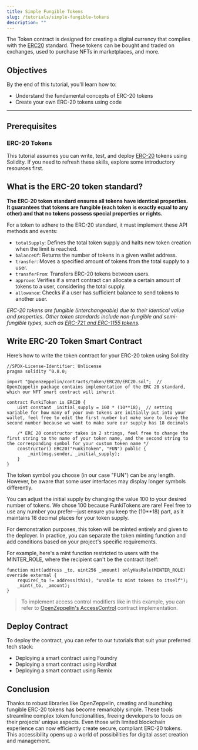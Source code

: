 ```yaml
---
title: Simple Fungible Tokens
slug: /tutorials/simple-fungible-tokens
description: ""
---
```


The Token contract is designed for creating a digital currency that complies with the [ERC20](https://eips.ethereum.org/EIPS/eip-20) standard. These tokens can be bought and traded on exchanges, used to purchase NFTs in marketplaces, and more.

## Objectives

By the end of this tutorial, you'll learn how to:

- Understand the fundamental concepts of ERC-20 tokens
- Create your own ERC-20 tokens using code

---

## Prerequisites

### ERC-20 Tokens

This tutorial assumes you can write, test, and deploy [ERC-20](https://docs.openzeppelin.com/contracts/4.x/erc20) tokens using Solidity. If you need to refresh these skills, explore some introductory resources first.

## What is the ERC-20 token standard?

**The ERC-20 token standard ensures all tokens have identical properties. It guarantees that tokens are fungible (each token is exactly equal to any other) and that no tokens possess special properties or rights.**

For a token to adhere to the ERC-20 standard, it must implement these API methods and events:

- `totalSupply`: Defines the total token supply and halts new token creation when the limit is reached.
- `balanceOf`: Returns the number of tokens in a given wallet address.
- `transfer`: Moves a specified amount of tokens from the total supply to a user.
- `transferFrom`: Transfers ERC-20 tokens between users.
- `approve`: Verifies if a smart contract can allocate a certain amount of tokens to a user, considering the total supply.
- `allowance`: Checks if a user has sufficient balance to send tokens to another user.

*ERC-20 tokens are fungible (interchangeable) due to their identical value and properties. Other token standards include non-fungible and semi-fungible types, such as [ERC-721 and ERC-1155 tokens](https://www.alchemy.com/blog/comparing-erc-721-to-erc-1155).*

## Write ERC-20 Token Smart Contract

Here’s how to write the token contract for your ERC-20 token using Solidity

```solidity
//SPDX-License-Identifier: Unlicense
pragma solidity ^0.8.0;

import "@openzeppelin/contracts/token/ERC20/ERC20.sol";  // OpenZeppelin package contains implementation of the ERC 20 standard, which our NFT smart contract will inherit

contract FunkiToken is ERC20 {
    uint constant _initial_supply = 100 * (10**18);  // setting variable for how many of your own tokens are initially put into your wallet, feel free to edit the first number but make sure to leave the second number because we want to make sure our supply has 18 decimals

    /* ERC 20 constructor takes in 2 strings, feel free to change the first string to the name of your token name, and the second string to the corresponding symbol for your custom token name */
    constructor() ERC20("FunkiToken", "FUN") public {
        _mint(msg.sender, _initial_supply);
    }
}
```

The token symbol you choose (in our case "FUN") can be any length. However, be aware that some user interfaces may display longer symbols differently.

You can adjust the initial supply by changing the value 100 to your desired number of tokens. We chose 100 because FunkiTokens are rare! Feel free to use any number you prefer—just ensure you keep the (10**18) part, as it maintains 18 decimal places for your token supply.

For demonstration purposes, this token will be minted entirely and given to the deployer. In practice, you can separate the token minting function and add conditions based on your project's specific requirements.

For example, here's a mint function restricted to users with the MINTER_ROLE, where the recipient can't be the contract itself:

```solidity
function mint(address _to, uint256 _amount) onlyHasRole(MINTER_ROLE) override external {
    require(_to != address(this), "unable to mint tokens to itself");
    _mint(_to, _amount);
}
```

> To implement access control modifiers like in this example, you can refer to [OpenZeppelin's AccessControl](https://docs.openzeppelin.com/contracts/2.x/access-control) contract implementation.
> 

## Deploy Contract

To deploy the contract, you can refer to our tutorials that suit your preferred tech stack:

- Deploying a smart contract using Foundry
- Deploying a smart contract using Hardhat
- Deploying a smart contract using Remix

## Conclusion

Thanks to robust libraries like OpenZeppelin, creating and launching fungible ERC-20 tokens has become remarkably simple. These tools streamline complex token functionalities, freeing developers to focus on their projects' unique aspects. Even those with limited blockchain experience can now efficiently create secure, compliant ERC-20 tokens. This accessibility opens up a world of possibilities for digital asset creation and management.